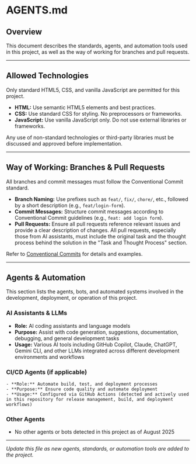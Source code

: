 
# AGENTS.md

## Overview

This document describes the standards, agents, and automation tools used in this project, as well as the way of working for branches and pull requests.

---

## Allowed Technologies

Only standard HTML5, CSS, and vanilla JavaScript are permitted for this project.

- **HTML:** Use semantic HTML5 elements and best practices.
- **CSS:** Use standard CSS for styling. No preprocessors or frameworks.
- **JavaScript:** Use vanilla JavaScript only. Do not use external libraries or frameworks.

Any use of non-standard technologies or third-party libraries must be discussed and approved before implementation.

---

## Way of Working: Branches & Pull Requests

All branches and commit messages must follow the Conventional Commit standard.

- **Branch Naming:** Use prefixes such as `feat/`, `fix/`, `chore/`, etc., followed by a short description (e.g., `feat/login-form`).
- **Commit Messages:** Structure commit messages according to Conventional Commit guidelines (e.g., `feat: add login form`).
- **Pull Requests:** Ensure all pull requests reference relevant issues and provide a clear description of changes. All pull requests, especially those from AI assistants, must include the original task and the thought process behind the solution in the "Task and Thought Process" section.

Refer to [Conventional Commits](https://www.conventionalcommits.org/) for details and examples.

---

## Agents & Automation

This section lists the agents, bots, and automated systems involved in the development, deployment, or operation of this project.

### AI Assistants & LLMs

- **Role:** AI coding assistants and language models
- **Purpose:** Assist with code generation, suggestions, documentation, debugging, and general development tasks
- **Usage:** Various AI tools including GitHub Copilot, Claude, ChatGPT, Gemini CLI, and other LLMs integrated across different development environments and workflows

### CI/CD Agents (if applicable)

	- **Role:** Automate build, test, and deployment processes
	- **Purpose:** Ensure code quality and automate deployment
	- **Usage:** Configured via GitHub Actions (detected and actively used in this repository for release management, build, and deployment workflows)

### Other Agents

- No other agents or bots detected in this project as of August 2025

---

*Update this file as new agents, standards, or automation tools are added to the project.*
